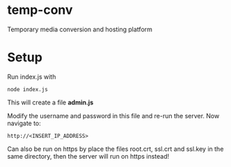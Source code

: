# temp-conv
Temporary media conversion and hosting platform

# Setup
Run index.js with 
```
node index.js
```

This will create a file **admin.js**

Modify the username and password in this file and re-run the server.
Now navigate to: 
```
http://<INSERT_IP_ADDRESS>
```

Can also be run on https by place the files root.crt, ssl.crt and ssl.key in the same directory, then the server will run on https instead!
